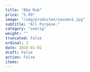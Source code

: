 ```yaml
---
title: "Bbq Rub"
price: "5.99"
image: "/img/producten/sauzen1.jpg"
subtitle: "All Purpose."
category: "overig"
weight: ""
truncated: False
ordinal: 3
date: 2020-01-01
draft: False
action: False
items: 
---
```

